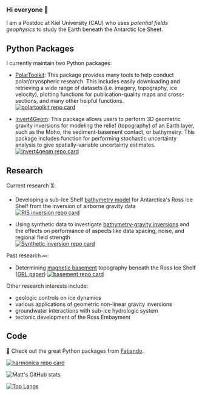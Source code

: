 ### Hi everyone 👋

<!--
**mdtanker/mdtanker** is a ✨ _special_ ✨ repository because its `README.md` (this file) appears on your GitHub profile.

Here are some ideas to get you started:

- 🔭 I’m currently working on ...
- 🌱 I’m currently learning ...
- 👯 I’m looking to collaborate on ...
- 🤔 I’m looking for help with ...
- 💬 Ask me about ...
- 📫 How to reach me: ...
- 😄 Pronouns: ...
- ⚡ Fun fact: ...
-->
I am a Postdoc at Kiel University (CAU) who uses *potential fields geophysics* to study the Earth beneath the Antarctic Ice Sheet.

## Python Packages
I currently maintain two Python packages: 

* [PolarToolkit](https://polartoolkit.readthedocs.io/):
  This package provides many tools to help conduct polar/cryospheric research. This includes easily downloading and retrieving a wide range of datasets (i.e. imagery, topography, ice velocity), plotting functions for publication-quality maps and cross-sections, and many other helpful functions.  
  [![polartoolkit repo card](https://github-readme-stats.vercel.app/api/pin/?username=mdtanker&repo=polartoolkit&show_owner=true&theme=transparent)](https://github.com/mdtanker/polartoolkit)

* [Invert4Geom](https://invert4geom.readthedocs.io/):
  This package allows users to perform 3D geometric gravity inversions for modeling the relief (topography) of an Earth layer, such as the Moho, the sediment-basement contact, or bathymetry. This package includes function for performing stochastic uncertainty analysis to give spatially-variable uncertainty estimates.  
  [![invert4geom repo card](https://github-readme-stats.vercel.app/api/pin/?username=mdtanker&repo=invert4geom&show_owner=true&theme=transparent)](https://github.com/mdtanker/invert4geom)

## Research

Current research :hourglass_flowing_sand:: 

* Developing a sub-Ice Shelf [bathymetry model](https://github.com/mdtanker/RIS_gravity_inversion.git) for Antarctica's Ross Ice Shelf from the inversion of airborne gravity data  
[![RIS inversion repo card](https://github-readme-stats.vercel.app/api/pin/?username=mdtanker&repo=RIS_gravity_inversion&show_owner=true&theme=transparent)](https://github.com/mdtanker/RIS_gravity_inversion)

* Using synthetic data to investigate [bathymetry-gravity inversions](https://github.com/mdtanker/synthetic_bathymetry_inversion) and the effects on performance of aspects like data spacing, noise, and regional field strength  
[![Synthetic inversion repo card](https://github-readme-stats.vercel.app/api/pin/?username=mdtanker&repo=synthetic_bathymetry_inversion&show_owner=true&theme=transparent)](https://github.com/mdtanker/synthetic_bathymetry_inversion)

Past research :zzz:: 

* Determining [magnetic basement](https://github.com/mdtanker/RIS_basement_sediment) topography beneath the Ross Ice Shelf ([GRL paper](https://agupubs.onlinelibrary.wiley.com/doi/10.1029/2021GL097371))
[![basement repo card](https://github-readme-stats.vercel.app/api/pin/?username=mdtanker&repo=RIS_basement_sediment&show_owner=true&theme=transparent)](https://github.com/mdtanker/RIS_basement_sediment)

Other research interests include:
* geologic controls on ice dynamics
* various applications of geometric non-linear gravity inversions
* groundwater interactions with sub-ice hydrologic system 
* tectonic development of the Ross Embayment

## Code

🔐 Check out the great Python packages from [Fatiando](https://www.fatiando.org/).

[![harmonica repo card](https://github-readme-stats.vercel.app/api/pin/?username=fatiando&repo=harmonica&show_owner=true&theme=transparent)](https://github.com/fatiando/harmonica)

![Matt's GitHub stats](https://github-readme-stats.vercel.app/api?username=mdtanker&hide=issues&show_icons=true&include_all_commits=true&theme=transparent&count_private=true)

[![Top Langs](https://github-readme-stats.vercel.app/api/top-langs/?username=mdtanker&layout=compact&theme=transparent)](https://github.com/mdtanker/github-readme-stats)

